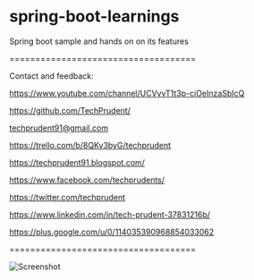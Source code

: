 # spring-boot-learnings

Spring boot sample and hands on on its features

====================================

Contact and feedback:

https://www.youtube.com/channel/UCVyvT1t3p-ciOeInzaSbIcQ

https://github.com/TechPrudent/

techprudent91@gmail.com

https://trello.com/b/8QKy3byG/techprudent

https://techprudent91.blogspot.com/

https://www.facebook.com/techprudents/

https://twitter.com/techprudent

https://www.linkedin.com/in/tech-prudent-37831216b/

https://plus.google.com/u/0/114035390968854033062

====================================

![Screenshot](https://github.com/TechPrudent/spring-boot-learning/blob/master/images/ALL%20THUMBNAILS%20FOR%20medium.jpg)
